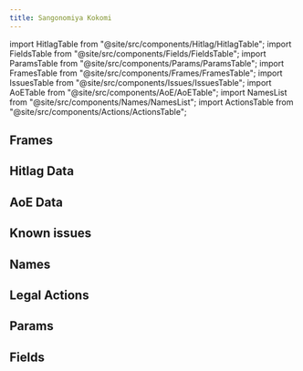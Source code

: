 ```yaml
---
title: Sangonomiya Kokomi
---
```


import HitlagTable from "@site/src/components/Hitlag/HitlagTable";
import FieldsTable from "@site/src/components/Fields/FieldsTable";
import ParamsTable from "@site/src/components/Params/ParamsTable";
import FramesTable from "@site/src/components/Frames/FramesTable";
import IssuesTable from "@site/src/components/Issues/IssuesTable";
import AoETable from "@site/src/components/AoE/AoETable";
import NamesList from "@site/src/components/Names/NamesList";
import ActionsTable from "@site/src/components/Actions/ActionsTable";

## Frames

<FramesTable item_key="kokomi" />

## Hitlag Data

<HitlagTable item_key="kokomi" />

## AoE Data

<AoETable item_key="kokomi" />

## Known issues

<IssuesTable item_key="kokomi" />

## Names

<NamesList item_key="kokomi" />

## Legal Actions

<ActionsTable item_key="kokomi" />

## Params

<ParamsTable item_key="kokomi" />

## Fields

<FieldsTable item_key="kokomi" />
